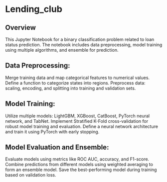 # Lending_club
## Overview
This Jupyter Notebook for a binary classification problem related to loan status prediction. The notebook includes data preprocessing, model training using multiple algorithms, and ensemble for prediction.

## Data Preprocessing:
Merge training data and map categorical features to numerical values.
Define a function to categorize states into regions.
Preprocess data: scaling, encoding, and splitting into training and validation sets.

## Model Training:
Utilize multiple models: LightGBM, XGBoost, CatBoost, PyTorch neural network, and TabNet.
Implement Stratified K-Fold cross-validation for robust model training and evaluation.
Define a neural network architecture and train it using PyTorch with early stopping.

## Model Evaluation and Ensemble:
Evaluate models using metrics like ROC AUC, accuracy, and F1-score.
Combine predictions from different models using weighted averaging to form an ensemble model.
Save the best-performing model during training based on validation loss.

